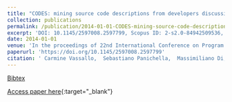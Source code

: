 ```yaml
---
title: "CODES: mining source code descriptions from developers discussions"
collection: publications
permalink: /publication/2014-01-01-CODES-mining-source-code-descriptions-from-developers-discussions
excerpt: 'DOI: 10.1145/2597008.2597799, Scopus ID: 2-s2.0-84942509536, Cited by: 28'
date: 2014-01-01
venue: 'In the proceedings of 22nd International Conference on Program Comprehension, ICPC 2014, Hyderabad, India, June 2-3, 2014'
paperurl: 'https://doi.org/10.1145/2597008.2597799'
citation: ' Carmine Vassallo,  Sebastiano Panichella,  Massimiliano Di,  Gerardo Canfora, &quot;CODES: mining source code descriptions from developers discussions.&quot; In the proceedings of 22nd International Conference on Program Comprehension, ICPC 2014, Hyderabad, India, June 2-3, 2014, 2014.'
---
```

[Bibtex](https://dblp.org/rec/bib/conf/iwpc/VassalloPPC14)

[Access paper here](https://doi.org/10.1145/2597008.2597799){:target="_blank"}
